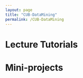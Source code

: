 ```yaml
---
layout: page
title: "CUB-DataMining"
permalink: /CUB-DataMining
---
```


# Lecture Tutorials


# Mini-projects


